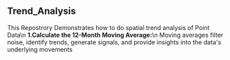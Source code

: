 ## Trend_Analysis
This Repostrory Demonstrates how to do spatial trend analysis of Point Data\n
**1.Calculate the 12-Month Moving Average:**\n
Moving averages filter noise, identify trends, generate signals, and provide insights into the data's underlying movements
